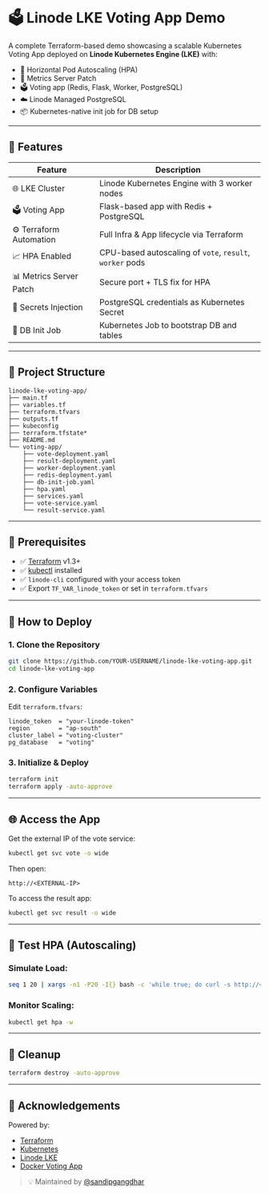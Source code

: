 # 🗳️ Linode LKE Voting App Demo

A complete Terraform-based demo showcasing a scalable Kubernetes Voting App deployed on **Linode Kubernetes Engine (LKE)** with:

- 🔄 Horizontal Pod Autoscaling (HPA)
- 🧠 Metrics Server Patch
- 🗳️ Voting app (Redis, Flask, Worker, PostgreSQL)
- ☁️ Linode Managed PostgreSQL
- 📦 Kubernetes-native init job for DB setup

---

## 🚀 Features

| Feature                  | Description                                                  |
|--------------------------|--------------------------------------------------------------|
| 🌐 LKE Cluster           | Linode Kubernetes Engine with 3 worker nodes                |
| 🗳️ Voting App           | Flask-based app with Redis + PostgreSQL                     |
| ⚙️ Terraform Automation | Full Infra & App lifecycle via Terraform                    |
| 📈 HPA Enabled           | CPU-based autoscaling of `vote`, `result`, `worker` pods    |
| 📊 Metrics Server Patch | Secure port + TLS fix for HPA                                |
| 🔐 Secrets Injection     | PostgreSQL credentials as Kubernetes Secret                 |
| 🧩 DB Init Job          | Kubernetes Job to bootstrap DB and tables                   |

---

## 📁 Project Structure

```
linode-lke-voting-app/
├── main.tf
├── variables.tf
├── terraform.tfvars
├── outputs.tf
├── kubeconfig
├── terraform.tfstate*
├── README.md
└── voting-app/
    ├── vote-deployment.yaml
    ├── result-deployment.yaml
    ├── worker-deployment.yaml
    ├── redis-deployment.yaml
    ├── db-init-job.yaml
    ├── hpa.yaml
    ├── services.yaml
    ├── vote-service.yaml
    └── result-service.yaml
```

---

## 🧰 Prerequisites

- ✅ [Terraform](https://www.terraform.io/downloads.html) v1.3+
- ✅ [kubectl](https://kubernetes.io/docs/tasks/tools/) installed
- ✅ `linode-cli` configured with your access token
- ✅ Export `TF_VAR_linode_token` or set in `terraform.tfvars`

---

## 🚀 How to Deploy

### 1. Clone the Repository

```bash
git clone https://github.com/YOUR-USERNAME/linode-lke-voting-app.git
cd linode-lke-voting-app
```

### 2. Configure Variables

Edit `terraform.tfvars`:

```hcl
linode_token  = "your-linode-token"
region        = "ap-south"
cluster_label = "voting-cluster"
pg_database   = "voting"
```

### 3. Initialize & Deploy

```bash
terraform init
terraform apply -auto-approve
```

---

## 🌐 Access the App

Get the external IP of the vote service:

```bash
kubectl get svc vote -o wide
```

Then open:

```
http://<EXTERNAL-IP>
```

To access the result app:

```bash
kubectl get svc result -o wide
```

---

## 🔬 Test HPA (Autoscaling)

### Simulate Load:

```bash
seq 1 20 | xargs -n1 -P20 -I{} bash -c 'while true; do curl -s http://<EXTERNAL-IP> -d "vote=a" > /dev/null; done'
```

### Monitor Scaling:

```bash
kubectl get hpa -w
```

---

## 🧹 Cleanup

```bash
terraform destroy -auto-approve
```

---

## 🙌 Acknowledgements

Powered by:

- [Terraform](https://terraform.io)
- [Kubernetes](https://kubernetes.io)
- [Linode LKE](https://www.linode.com/products/kubernetes/)
- [Docker Voting App](https://github.com/dockersamples/example-voting-app)

> 💡 Maintained by [@sandipgangdhar](https://github.com/sandipgangdhar)
